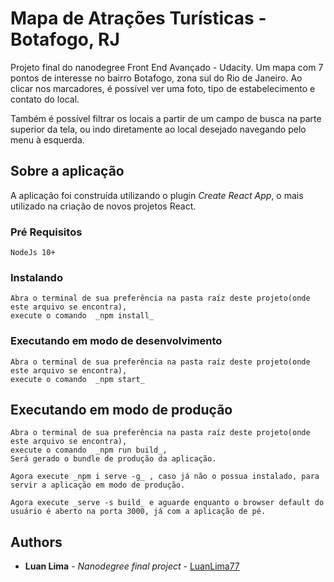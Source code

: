# Mapa de Atrações Turísticas - Botafogo, RJ

Projeto final do nanodegree Front End Avançado - Udacity.
Um mapa com 7 pontos de interesse no bairro Botafogo, zona sul do Rio de Janeiro.
Ao clicar nos marcadores, é possível ver uma foto, tipo de estabelecimento e contato do local.

Também é possível filtrar os locais a partir de um campo de busca na parte superior da tela, ou indo diretamente ao local desejado navegando pelo menu à esquerda.

## Sobre a aplicação

A aplicação foi construída utilizando o plugin  _Create React App_, o mais utilizado na criação de novos projetos React.

### Pré Requisitos

```
NodeJs 10+
```

### Instalando

```
Abra o terminal de sua preferência na pasta raíz deste projeto(onde este arquivo se encontra),
execute o comando  _npm install_
```

### Executando em modo de desenvolvimento
```
Abra o terminal de sua preferência na pasta raíz deste projeto(onde este arquivo se encontra),
execute o comando  _npm start_
```

## Executando em modo de produção

```
Abra o terminal de sua preferência na pasta raíz deste projeto(onde este arquivo se encontra),
execute o comando  _npm run build_,
Será gerado o bundle de produção da aplicação.
```

```
Agora execute _npm i serve -g_ , caso já não o possua instalado, para servir a aplicação em modo de produção.
```

```
Agora execute _serve -s build_ e aguarde enquanto o browser default do usuário é aberto na porta 3000, já com a aplicação de pé.
```


## Authors

* **Luan Lima** - *Nanodegree final project* - [LuanLima77](https://github.com/LuanLima77)

